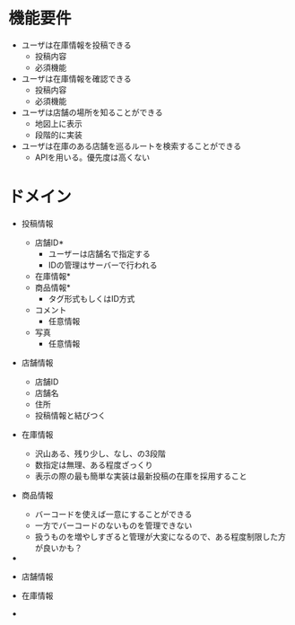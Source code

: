 # 機能要件
- ユーザは在庫情報を投稿できる
  - 投稿内容
  - 必須機能
- ユーザは在庫情報を確認できる
  - 投稿内容
  - 必須機能
- ユーザは店舗の場所を知ることができる
  - 地図上に表示
  - 段階的に実装
- ユーザは在庫のある店舗を巡るルートを検索することができる
  - APIを用いる。優先度は高くない

# ドメイン
- 投稿情報
  - 店舗ID*
    - ユーザーは店舗名で指定する
    - IDの管理はサーバーで行われる
  - 在庫情報*
  - 商品情報*
    - タグ形式もしくはID方式
  - コメント
    - 任意情報
  - 写真
    - 任意情報
- 店舗情報
  - 店舗ID
  - 店舗名
  - 住所
  - 投稿情報と結びつく
- 在庫情報
  - 沢山ある、残り少し、なし、の3段階
  - 数指定は無理、ある程度ざっくり
  - 表示の際の最も簡単な実装は最新投稿の在庫を採用すること
- 商品情報
  - バーコードを使えば一意にすることができる
  - 一方でバーコードのないものを管理できない
  - 扱うものを増やしすぎると管理が大変になるので、ある程度制限した方が良いかも？
- 


  - 店舗情報
  - 在庫情報
  -